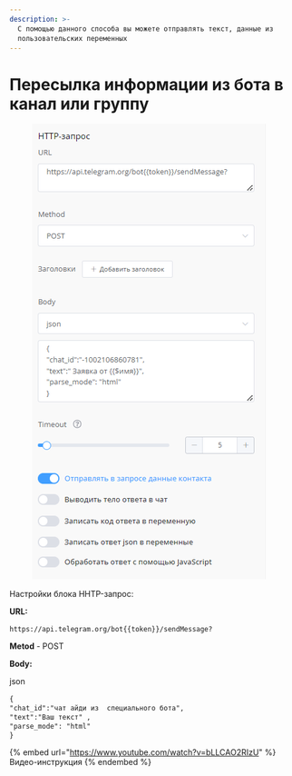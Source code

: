 ```yaml
---
description: >-
  С помощью данного способа вы можете отправлять текст, данные из
  пользовательских переменных
---
```


# Пересылка информации из бота в канал или группу

<figure><img src="../.gitbook/assets/image (193).png" alt=""><figcaption></figcaption></figure>

Настройки блока HHTP-запрос:

**URL:**&#x20;

```
https://api.telegram.org/bot{{token}}/sendMessage?
```

**Metod** - POST

**Body:**

json

```
{
"chat_id":"чат айди из  специального бота",
"text":"Ваш текст" , 
"parse_mode": "html"
}
```

{% embed url="https://www.youtube.com/watch?v=bLLCAO2RIzU" %}
Видео-инструкция
{% endembed %}
